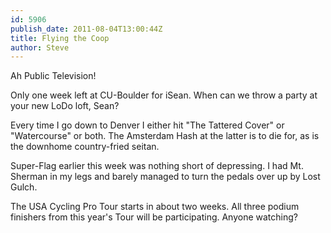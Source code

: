 ```yaml
---
id: 5906
publish_date: 2011-08-04T13:00:44Z
title: Flying the Coop
author: Steve
---
```

Ah Public Television!

Only one week left at CU-Boulder for iSean. When can we throw a party at your new LoDo loft, Sean?

Every time I go down to Denver I either hit "The Tattered Cover" or "Watercourse" or both. The Amsterdam Hash at the latter is to die for, as is the downhome country-fried seitan.

Super-Flag earlier this week was nothing short of depressing. I had Mt. Sherman in my legs and barely managed to turn the pedals over up by Lost Gulch.

The USA Cycling Pro Tour starts in about two weeks. All three podium finishers from this year's Tour will be participating. Anyone watching?